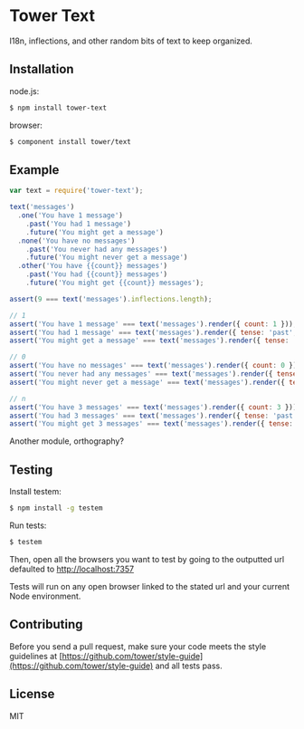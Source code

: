 # Tower Text

I18n, inflections, and other random bits of text to keep organized.

## Installation

node.js:

```bash
$ npm install tower-text
```

browser:

```bash
$ component install tower/text
```

## Example

```js
var text = require('tower-text');

text('messages')
  .one('You have 1 message')
    .past('You had 1 message')
    .future('You might get a message')
  .none('You have no messages')
    .past('You never had any messages')
    .future('You might never get a message')
  .other('You have {{count}} messages')
    .past('You had {{count}} messages')
    .future('You might get {{count}} messages');

assert(9 === text('messages').inflections.length);

// 1
assert('You have 1 message' === text('messages').render({ count: 1 }));
assert('You had 1 message' === text('messages').render({ tense: 'past', count: 1 }));
assert('You might get a message' === text('messages').render({ tense: 'future', count: 1 }));

// 0
assert('You have no messages' === text('messages').render({ count: 0 }));
assert('You never had any messages' === text('messages').render({ tense: 'past', count: 0 }));
assert('You might never get a message' === text('messages').render({ tense: 'future', count: 0 }));

// n
assert('You have 3 messages' === text('messages').render({ count: 3 }));
assert('You had 3 messages' === text('messages').render({ tense: 'past', count: 3 }));
assert('You might get 3 messages' === text('messages').render({ tense: 'future', count: 3 }));
```

Another module, orthography?

## Testing

Install testem:

```bash
$ npm install -g testem
```

Run tests:

```bash
$ testem
```

Then, open all the browsers you want to test by going to the outputted url defaulted to [http://localhost:7357](http://localhost:7357)

Tests will run on any open browser linked to the stated url and your current Node environment.

## Contributing

Before you send a pull request, make sure your code meets the style guidelines at [https://github.com/tower/style-guide](https://github.com/tower/style-guide) and all tests pass.

## License

MIT